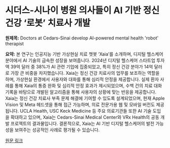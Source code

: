 # 시더스-시나이 병원 의사들이 AI 기반 정신 건강 ‘로봇’ 치료사 개발

**원제목:** Doctors at Cedars-Sinai develop AI-powered mental health 'robot' therapist

**요약:** 본 연구는 인공지능 기반 가상현실 치료 챗봇 ‘Xaia’를 소개하며, 디지털 헬스케어 분야에서 AI 기술의 급속한 성장을 보여줍니다.  2024년 디지털 헬스케어 스타트업 투자액 39억 달러 중 38%가 AI 관련 기업에 집중되었고, 특히 정신 건강 분야가 14억 달러로 가장 큰 비중을 차지했습니다.  Xaia는 정신 건강 치료사의 업무를 보조하는 역할을 하며, 가상현실 환경에서 사용자와 대화를 통해 심리적 안정을 제공합니다.  실제 환자 사례를 통해 Xaia의 통증 완화 및 심리적 안정 효과가 제시되었으며,  수백 건의 치료 대화 기록을 바탕으로 개발된 알고리즘을 통해 사용자의 상황에 맞는 반응을 제공합니다.  Xaia는 정신 건강 치료사 부족 문제 해결에 기여할 수 있도록 설계되었으며, 현재 Apple Vision 및 Meta 헤드셋을 통해 접근 가능하며, 의료 전문가용 웹 및 모바일 버전도 제공됩니다.  UCLA Health, USC Keck Medicine 등 주요 의료기관들 또한 AI 기술 도입을 확대하고 있으며,  Xaia는 Cedars-Sinai Medical Center와 VRx Health의 공동 개발 프로젝트의 결과물입니다.  결론적으로, Xaia는 AI 기반 디지털 헬스케어의 발전 가능성을 보여주는 성공적인 사례로 평가될 수 있습니다.

[원문 링크](https://www.latimes.com/science/story/2025-07-22/doctors-at-cedars-sinai-develop-ai-powered-mental-health-robot-therapist)
